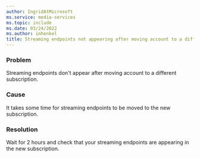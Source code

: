 ```yaml
---
author: IngridAtMicrosoft
ms.service: media-services
ms.topic: include
ms.date: 03/24/2022
ms.author: inhenkel
title: Streaming endpoints not appearing after moving account to a different subscription.
---
```


<!-- 2202090060001982 -->

### Problem

Streaming endpoints don't appear after moving account to a different subscription.

### Cause

It takes some time for streaming endpoints to be moved to the new subscription.

### Resolution

Wait for 2 hours and check that your streaming endpoints are appearing in the new subscription.
